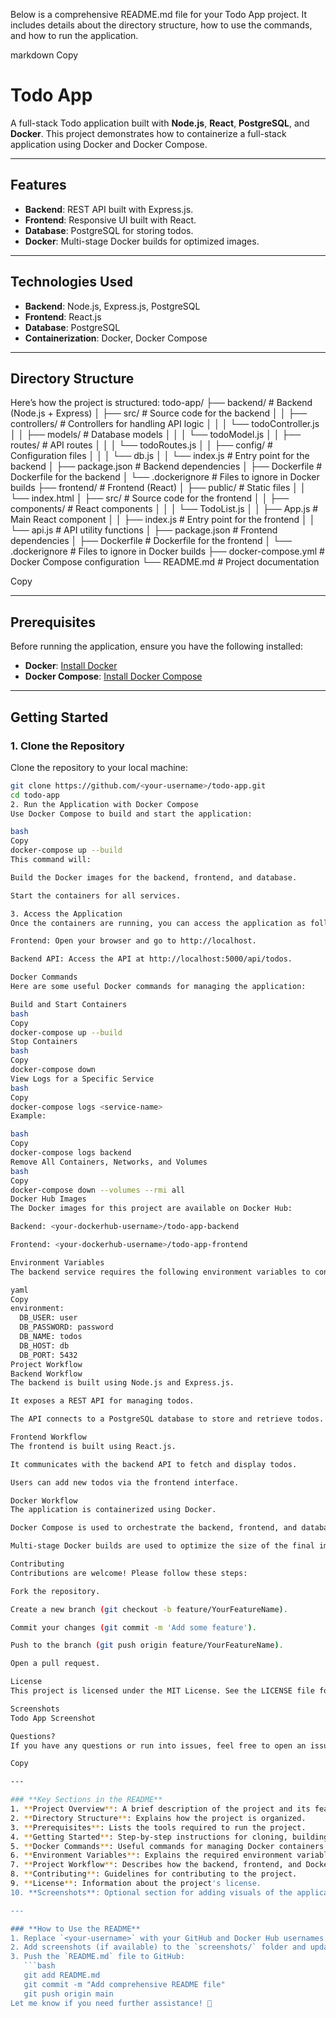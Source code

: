 Below is a comprehensive README.md file for your Todo App project. It includes details about the directory structure, how to use the commands, and how to run the application.

markdown
Copy
# Todo App

A full-stack Todo application built with **Node.js**, **React**, **PostgreSQL**, and **Docker**. This project demonstrates how to containerize a full-stack application using Docker and Docker Compose.

---

## Features
- **Backend**: REST API built with Express.js.
- **Frontend**: Responsive UI built with React.
- **Database**: PostgreSQL for storing todos.
- **Docker**: Multi-stage Docker builds for optimized images.

---

## Technologies Used
- **Backend**: Node.js, Express.js, PostgreSQL
- **Frontend**: React.js
- **Database**: PostgreSQL
- **Containerization**: Docker, Docker Compose

---

## Directory Structure

Here’s how the project is structured:
todo-app/
├── backend/ # Backend (Node.js + Express)
│ ├── src/ # Source code for the backend
│ │ ├── controllers/ # Controllers for handling API logic
│ │ │ └── todoController.js
│ │ ├── models/ # Database models
│ │ │ └── todoModel.js
│ │ ├── routes/ # API routes
│ │ │ └── todoRoutes.js
│ │ ├── config/ # Configuration files
│ │ │ └── db.js
│ │ └── index.js # Entry point for the backend
│ ├── package.json # Backend dependencies
│ ├── Dockerfile # Dockerfile for the backend
│ └── .dockerignore # Files to ignore in Docker builds
├── frontend/ # Frontend (React)
│ ├── public/ # Static files
│ │ └── index.html
│ ├── src/ # Source code for the frontend
│ │ ├── components/ # React components
│ │ │ └── TodoList.js
│ │ ├── App.js # Main React component
│ │ ├── index.js # Entry point for the frontend
│ │ └── api.js # API utility functions
│ ├── package.json # Frontend dependencies
│ ├── Dockerfile # Dockerfile for the frontend
│ └── .dockerignore # Files to ignore in Docker builds
├── docker-compose.yml # Docker Compose configuration
└── README.md # Project documentation

Copy

---

## Prerequisites

Before running the application, ensure you have the following installed:

- **Docker**: [Install Docker](https://docs.docker.com/get-docker/)
- **Docker Compose**: [Install Docker Compose](https://docs.docker.com/compose/install/)

---

## Getting Started

### 1. Clone the Repository

Clone the repository to your local machine:

```bash
git clone https://github.com/<your-username>/todo-app.git
cd todo-app
2. Run the Application with Docker Compose
Use Docker Compose to build and start the application:

bash
Copy
docker-compose up --build
This command will:

Build the Docker images for the backend, frontend, and database.

Start the containers for all services.

3. Access the Application
Once the containers are running, you can access the application as follows:

Frontend: Open your browser and go to http://localhost.

Backend API: Access the API at http://localhost:5000/api/todos.

Docker Commands
Here are some useful Docker commands for managing the application:

Build and Start Containers
bash
Copy
docker-compose up --build
Stop Containers
bash
Copy
docker-compose down
View Logs for a Specific Service
bash
Copy
docker-compose logs <service-name>
Example:

bash
Copy
docker-compose logs backend
Remove All Containers, Networks, and Volumes
bash
Copy
docker-compose down --volumes --rmi all
Docker Hub Images
The Docker images for this project are available on Docker Hub:

Backend: <your-dockerhub-username>/todo-app-backend

Frontend: <your-dockerhub-username>/todo-app-frontend

Environment Variables
The backend service requires the following environment variables to connect to the PostgreSQL database. These are defined in the docker-compose.yml file:

yaml
Copy
environment:
  DB_USER: user
  DB_PASSWORD: password
  DB_NAME: todos
  DB_HOST: db
  DB_PORT: 5432
Project Workflow
Backend Workflow
The backend is built using Node.js and Express.js.

It exposes a REST API for managing todos.

The API connects to a PostgreSQL database to store and retrieve todos.

Frontend Workflow
The frontend is built using React.js.

It communicates with the backend API to fetch and display todos.

Users can add new todos via the frontend interface.

Docker Workflow
The application is containerized using Docker.

Docker Compose is used to orchestrate the backend, frontend, and database services.

Multi-stage Docker builds are used to optimize the size of the final images.

Contributing
Contributions are welcome! Please follow these steps:

Fork the repository.

Create a new branch (git checkout -b feature/YourFeatureName).

Commit your changes (git commit -m 'Add some feature').

Push to the branch (git push origin feature/YourFeatureName).

Open a pull request.

License
This project is licensed under the MIT License. See the LICENSE file for details.

Screenshots
Todo App Screenshot

Questions?
If you have any questions or run into issues, feel free to open an issue on GitHub or contact me directly.

Copy

---

### **Key Sections in the README**
1. **Project Overview**: A brief description of the project and its features.
2. **Directory Structure**: Explains how the project is organized.
3. **Prerequisites**: Lists the tools required to run the project.
4. **Getting Started**: Step-by-step instructions for cloning, building, and running the project.
5. **Docker Commands**: Useful commands for managing Docker containers.
6. **Environment Variables**: Explains the required environment variables.
7. **Project Workflow**: Describes how the backend, frontend, and Docker components work together.
8. **Contributing**: Guidelines for contributing to the project.
9. **License**: Information about the project's license.
10. **Screenshots**: Optional section for adding visuals of the application.

---

### **How to Use the README**
1. Replace `<your-username>` with your GitHub and Docker Hub usernames.
2. Add screenshots (if available) to the `screenshots/` folder and update the `README.md` file accordingly.
3. Push the `README.md` file to GitHub:
   ```bash
   git add README.md
   git commit -m "Add comprehensive README file"
   git push origin main
Let me know if you need further assistance! 🚀
